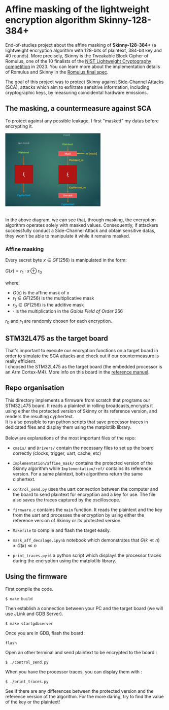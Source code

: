 # Affine masking of the lightweight encryption algorithm Skinny-128-384+

End-of-studies project about the affine masking of **Skinny-128-384+** (a lightweight encryption algorithm with 128-bits of plaintext, 384-bit key and 40 rounds). More precisely, Skinny is the Tweakable Block Cipher of Romulus, one of the 10 finalists of the [NIST Lightweight Cryptography competition](https://csrc.nist.gov/Projects/lightweight-cryptography/finalists) in 2023. You can learn more about the implementation details of Romulus and Skinny in the [Romulus final spec](https://csrc.nist.gov/CSRC/media/Projects/lightweight-cryptography/documents/finalist-round/updated-spec-doc/romulus-spec-final.pdf).

The goal of this project was to protect Skinny against [Side-Channel Attacks](https://en.wikipedia.org/wiki/Side-channel_attack) (SCA), attacks which aim to exfiltrate sensitive information, including cryptographic keys, by measuring coincidental hardware emissions.

## The masking, a countermeasure against SCA

To protect against any possible leakage, I first "masked" my datas before encrypting it.

<img src="./image/Principles_of_masking.png" width="300" height="230" />

<br> In the above diagram, we can see that, through masking, the encryption algorithm operates solely with masked values. Consequently, if attackers successfully conduct a Side-Channel Attack and obtain sensitive datas, they won't be able to manipulate it while it remains masked.

### Affine masking

Every  secret byte $x \in GF(256)$ is manipulated in the form:<br><br>
$G(x) = r_1 \cdot x \oplus r_0$<br><br>
where:
* $G(x)$ is the affine mask of $x$
* $r_1 \in GF(256)$ is the multiplicative mask
* $r_0 \in GF(256)$ is the additive mask
* $\cdot$ is the multiplication in the $Galois\ Field\ of\ Order\ 256$

$r_0$ and $r_1$ are randomly chosen for each encryption.

## STM32L475 as the target board

That's important to execute our encryption functions on a target board in order to simulate the SCA attacks and check out if our countermeasure is really efficient.<br>
I choosed the STM32L475 as the target board (the embedded processor is an Arm Cortex-M4). More info on this board in the [reference manuel](https://www.st.com/resource/en/reference_manual/rm0351-stm32l47xxx-stm32l48xxx-stm32l49xxx-and-stm32l4axxx-advanced-armbased-32bit-mcus-stmicroelectronics.pdf).

## Repo organisation

This directory implements a firmware from scratch that programs our STM32L475 board. It reads a plaintext in rolling broadcasts,encrypts it using either the protected version of Skinny or its reference version, and renders the resulting cyphertext.<br>
It is also possible to run python scripts that save processor traces in dedicated files and display them using the matplotlib library.
<br><br>
Below are explanations of the most important files of the repo:

* `cmsis/` and `Drivers/` contain the necessary files to set up the board correctly (clocks, trigger, uart, cache, etc)<br>

* `Implementation/affine_mask/` contains the protected version of the Skinny algorithm while `Implementation/ref/` contains its reference version. For a same plaintext, both algorithms return the same ciphertext.<br>

* `control_send.py` uses the uart connection between the computer and the board to send plaintext for encryption and a key for use. The file also saves the traces captured by the oscilloscope.<br>

* `firmware.c` contains the `main` function. It reads the plaintext and the key from the uart and processes the encryption by using either the reference version of Skinny or its protected version.<br>

* `Makefile` to compile and flash the target easily.<br>

* `mask_aff_decalage.ipynb` notebook which demonstrates that $G(k \ll n) \neq G(k) \ll n$ <br>

* `print_traces.py` is a python script which displays the processor traces during the encryption using the matplotlib library.

## Using the firmware

First compile the code.
```shell
$ make build
```

 Then establish a connection between your PC and the target board (we will use JLink and GDB Server).
 ```shell
$ make startgdbserver
```

Once you are in GDB, flash the board :
 ```shell
flash
```

Open an other terminal and send plaintext to be encrypted to the board :
 ```shell
$ ./control_send.py
```

When you have the processor traces, you can display them with :
 ```shell
$ ./print_traces.py
```

See if there are any differences between the protected version and the reference version of the algorithm. For the more daring, try to find the value of the key or the plaintext!
